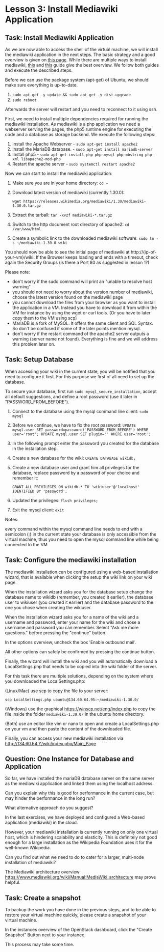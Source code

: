 # Lesson 3: Install Mediawiki Application

## Task: Install Mediawiki Application

As we are now able to access the shell of the virtual machine, we will install
the mediawiki application in the next steps. The basic strategy and a good
overview is given on [this
page](https://www.mediawiki.org/wiki/Manual:Installation_guide/en). While there
are multiple ways to install mediawiki,
[this](https://www.mediawiki.org/wiki/Manual:Installing_MediaWiki) and
[this](https://www.mediawiki.org/wiki/Manual:Running_MediaWiki_on_Ubuntu) guide
give the best overview. We follow both guides and execute the described steps.

Before we can use the package system (apt-get) of Ubuntu, we should make sure everything is up-to-date.

1. `sudo apt-get -y update && sudo apt-get -y dist-upgrade`
2. `sudo reboot`

Afterwards the server will restart and you need to reconnect to it using ssh.

First, we need to install multiple dependencies required for running the mediawiki installation. As mediawiki is a php application we need a webserver serving the pages, the php5 runtime engine for executing the code and a database as storage backend. We execute the following steps:

1. Install the Apache Webserver - `sudo apt-get install apache2`
2. Install the MariaDB database. - `sudo apt-get install mariadb-server`
3. Install php5 - `sudo apt-get install php php-mysql php-mbstring php-xml libapache2-mod-php`
4. Restart the apache server - `sudo systemctl restart apache2`

Now we can start to install the mediawiki application:

1. Make sure you are in your home directory:
    `cd ~`
2. Download latest version of mediawiki (currently 1.30.0):

    `wget https://releases.wikimedia.org/mediawiki/1.30/mediawiki-1.30.0.tar.gz`
3. Extract the tarball:
    `tar -xvzf mediawiki-*.tar.gz`
4. Switch to the http document root directory of apache2:
    `cd /var/www/html`
5. Create a symbolic link to the downloaded mediawiki software:
    `sudo ln -s ~/mediawiki-1.30.0 wiki`

You should now be able to see the initial page of mediawiki at http://{ip-of-your-vm}/wiki. If the Browser keeps loading and ends with a timeout, check again the Security Groups (is there a Port 80 as suggested in lesson 1?)

Please note:

- don't worry if the sudo command will print an "unable to resolve host warning"
- you should not need to worry about the version number of mediawiki, choose the latest version found on the mediawiki page
- you cannot download the files from your browser as you want to install the application in a VM. Instead you have to download it from within the VM for instance by using the wget or curl tools. (Or you have to later copy them to the VM using scp)
- MariaDB is a fork of MySQL. It offers the same client and SQL Syntax. So don't be confused if some of the later points mention mysql.
- don't worry if the restart command of the apache2 server outputs a warning (server name not found). Everything is fine and we will address this problem later on.

## Task: Setup Database

When accessing your wiki in the current state, you will be notified that you need to configure it first. For this purpose we first of all need to set up the database.

To secure your database, first run `sudo mysql_secure_installation`, accept all default suggestions, and define a root password (use it later in "PASSWORD_FROM_BEFORE").

1. Connect to the database using the mysql command line client:
    `sudo mysql`

2. Before we continue, we have to fix the root password:
    `UPDATE mysql.user SET password=password('PASSWORD_FROM_BEFORE') WHERE user='root'; UPDATE mysql.user SET plugin='' WHERE user='root';`

3. In the following prompt enter the password you created for the database in the installation step.

4. Create a new database for the wiki:
    `CREATE DATABASE wikidb;`

5. Create a new database user and grant him all privileges for the database, replace password by a password of your choice and remember it:
    ```
    GRANT ALL PRIVILEGES ON wikidb.* TO 'wikiuser'@'localhost' IDENTIFIED BY 'password';
    ```

6. Updated the privileges:
    `flush privileges;`

7. Exit the mysql client:
    `exit`

Notes:

every command within the mysql command line needs to end with a semicolon (;) in
the current state your database is only accessible from the virtual machine,
thus you need to open the mysql command line while being connected to the VM


## Task: Configure the mediawiki installation

The mediawiki installation can be configured using a web-based installation
wizard, that is available when clicking the setup the wiki link on your wiki
page.

When the installation wizard asks you for the database setup change the database
name to wikidb (remember, you created it earlier), the database user to wikiuser
(you created it earlier) and the database password to the one you chose when
creating the wikiuser.

When the installation wizard asks you for a name of the wiki and a username and
password, enter your name for the wiki and chose a username and password you can
remember. Select "Ask me more questions." before pressing the "continue" button.

In the options overview, uncheck the box 'Enable outbound mail'.

All other options can safely be confirmed by pressing the continue button.

Finally, the wizard will install the wiki and you will automatically download a
LocalSettings.php that needs to be copied into the wiki folder of the server.

For this task there are multiple solutions, depending on the system where you
downloaded the LocalSettings.php:

(Linux/Mac) use scp to copy the file to your server:

`scp LocalSettings.php ubuntu@134.60.64.95:~/mediawiki-1.30.0/`

(Windows) use the graphical https://winscp.net/eng/index.php to copy the file inside the folder `mediawiki-1.30.0/` in the ubuntu home directory.

(Both) use an editor like vim or nano to open and create a LocalSettings.php on your vm and then paste the content of the downloaded file.

Finally, you can access your new mediawiki installation via http://134.60.64.Y/wiki/index.php/Main_Page

## Question: One Instance for Database and Application

So far, we have installed the mariaDB database server on the same server as the
mediawiki application and linked them using the localhost address.

Can you explain why this is good for performance in the current case, but may
hinder the performance in the long run?

What alternative approach do you suggest?

In the last exercises, we have deployed and configured a Web-based application
(mediawiki) in the cloud.

However, your mediawiki installation is currently running on only one virtual
host, which is hindering scalability and elasticity. This is definitely not good
enough for a large installation as the Wikipedia Foundation uses it for the
well-known Wikipedia.

Can you find out what we need to do to cater for a larger, multi-node
installation of mediawiki?

The Mediawiki architecture overview https://www.mediawiki.org/wiki/Manual:MediaWiki_architecture may prove helpful.

## Task: Create a snapshot

To backup the work you have done in the previous steps, and to be able to
restore your virtual machine quickly, please create a snapshot of your virtual
machine.

In the instances overview of the OpenStack dashboard, click the "Create
Snapshot" Button next to your instance.

This process may take some time.